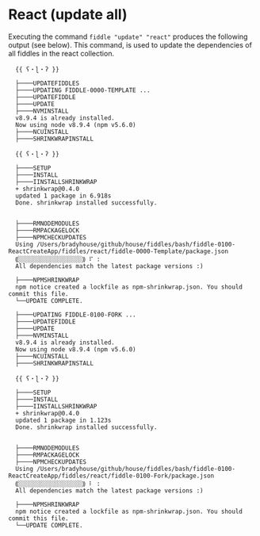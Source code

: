 React (update all)
======

Executing the command `fiddle "update" "react"` produces the following output (see below).  This command, is used 
to update the dependencies of all fiddles in the react collection. 

      {{ ʕ・ɭ・ʔ }}
      
      ├────UPDATEFIDDLES
      ├────UPDATING FIDDLE-0000-TEMPLATE ...
      ├────UPDATEFIDDLE
      ├────UPDATE
      ├────NVMINSTALL
      v8.9.4 is already installed.
      Now using node v8.9.4 (npm v5.6.0)
      ├────NCUINSTALL
      ├────SHRINKWRAPINSTALL
      
      {{ ʕ・ɭ・ʔ }}
      
      ├────SETUP
      ├────INSTALL
      ├────IINSTALLSHRINKWRAP
      + shrinkwrap@0.4.0
      updated 1 package in 6.918s
      Done. shrinkwrap installed successfully.
      
      
      ├────RMNODEMODULES
      ├────RMPACKAGELOCK
      ├────NPMCHECKUPDATES
      Using /Users/bradyhouse/github/house/fiddles/bash/fiddle-0100-ReactCreateApp/fiddles/react/fiddle-0000-Template/package.json
      ⸨░░░░░░░░░░░░░░░░░░⸩ ⠏ :
      All dependencies match the latest package versions :)
      
      ├────NPMSHRINKWRAP
      npm notice created a lockfile as npm-shrinkwrap.json. You should commit this file.
      └──UPDATE COMPLETE.
      
      ├────UPDATING FIDDLE-0100-FORK ...
      ├────UPDATEFIDDLE
      ├────UPDATE
      ├────NVMINSTALL
      v8.9.4 is already installed.
      Now using node v8.9.4 (npm v5.6.0)
      ├────NCUINSTALL
      ├────SHRINKWRAPINSTALL
      
      {{ ʕ・ɭ・ʔ }}
      
      ├────SETUP
      ├────INSTALL
      ├────IINSTALLSHRINKWRAP
      + shrinkwrap@0.4.0
      updated 1 package in 1.123s
      Done. shrinkwrap installed successfully.
      
      
      ├────RMNODEMODULES
      ├────RMPACKAGELOCK
      ├────NPMCHECKUPDATES
      Using /Users/bradyhouse/github/house/fiddles/bash/fiddle-0100-ReactCreateApp/fiddles/react/fiddle-0100-Fork/package.json
      ⸨░░░░░░░░░░░░░░░░░░⸩ ⠇ :
      All dependencies match the latest package versions :)
      
      ├────NPMSHRINKWRAP
      npm notice created a lockfile as npm-shrinkwrap.json. You should commit this file.
      └──UPDATE COMPLETE.